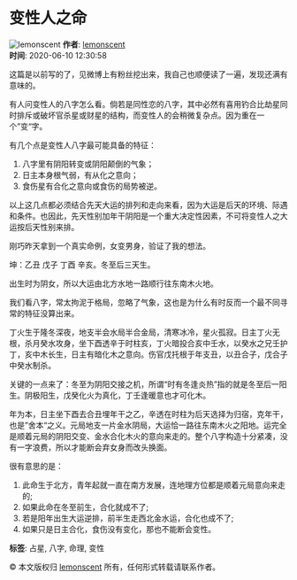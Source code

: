 # 变性人之命

![lemonscent](https://img3.doubanio.com/icon/u1216212-7.jpg) 
**作者**: [lemonscent](https://www.douban.com/people/lemonscent/)  
**时间**: 2020-06-10 12:30:58  

这篇是以前写的了，见微博上有粉丝挖出来，我自己也顺便读了一遍，发现还满有意味的。

有人问变性人的八字怎么看。倘若是同性恋的八字，其中必然有喜用钓合比劫星同时排斥或破坏官杀星或财星的结构，而变性人的会稍微复杂点。因为重在一个”变“字。

有几个点是变性人八字最可能具备的特征：

1. 八字里有阴阳转变或阴阳颠倒的气象；
2. 日主本身根气弱，有从化之意向；
3. 食伤星有合化之意向或食伤的局势被逆。

以上这几点都必须结合先天大运的排列和走向来看，因为大运是后天的环境、际遇和条件。也因此，先天性别加年干阴阳是一个重大决定性因素，不可将变性人之大运按后天性别来排。

刚巧昨天拿到一个真实命例，女变男身，验证了我的想法。

坤：乙丑 戊子 丁酉 辛亥。冬至后三天生。

出生时为阴女，所以大运由北方水地一路顺行往东南木火地。

我们看八字，常太拘泥于格局，忽略了气象，这也是为什么有时反而一个最不同寻常的特征没算出来。

丁火生于隆冬深夜，地支半会水局半合金局，清寒冰冷，星火孤寂。日主丁火无根，杀月癸水攻身，坐下酉透辛于时柱亥，丁火暗投合亥中壬水，以癸水之兄壬护丁，亥中木长生，日主有暗化木之意向。伤官戊托根于年支丑，以丑合子，戊合子中癸水制杀。

关键的一点来了：冬至为阴阳交接之机，所谓“时有冬逢炎热”指的就是冬至后一阳生。阴极阳生，戊癸化火为真化，丁壬逢暖意也才可化木。

年为本，日主坐下酉去合丑埋年干之乙，辛透在时柱为后天选择为归宿，克年干，也是”舍本“之义。元局地支一片金水阴局，大运恰一路往东南木火之阳地。运完全是顺着元局的阴阳交变、金水合化木火的意向来走的。整个八字构造十分紧凑，没有一字浪费，所以才能断会弃女身而改头换面。

很有意思的是：

1. 此命生于北方，青年起就一直在南方发展，连地理方位都是顺着元局意向来走的;
2. 如果此命在冬至前生，合化就成不了;
3. 若是阳年出生大运逆排，前半生走西北金水运，合化也成不了;
4. 如果只是日主合化，食伤没有变化，那也不能断会变性。

**标签**: 占星, 八字, 命理, 变性

© 本文版权归 [lemonscent](https://www.douban.com/people/lemonscent/) 所有，任何形式转载请联系作者。
